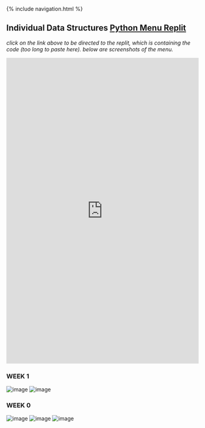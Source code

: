{% include navigation.html %}

## Individual Data Structures [Python Menu Replit](https://replit.com/join/oeweapkivd-aadyanjalidaita)
*click on the link above to be directed to the replit, which is containing the code (too long to paste here). below are screenshots of the menu.*  


<iframe frameborder="0" width="100%" height="800px" src="https://replit.com/@AadyanjaliDaita/indiv_repo?lite=true#src/menuy.py"> </iframe>
  
### WEEK 1
![image](https://user-images.githubusercontent.com/89221238/159208018-28f6987f-7bc2-46e7-8363-7dd856bf033b.png)
![image](https://user-images.githubusercontent.com/89221238/159208048-57e679c0-9c87-4f37-9fa5-b0692b6d4de6.png)

### WEEK 0
![image](https://user-images.githubusercontent.com/89221238/158467347-98ba8c70-03a2-48ad-883d-8244814cefbf.png)
![image](https://user-images.githubusercontent.com/89221238/158467510-7064a527-d45d-4650-a2c7-0ef6c025c210.png)
![image](https://user-images.githubusercontent.com/89221238/158467675-43baac39-791a-442f-af4f-8ce941ece28c.png)
